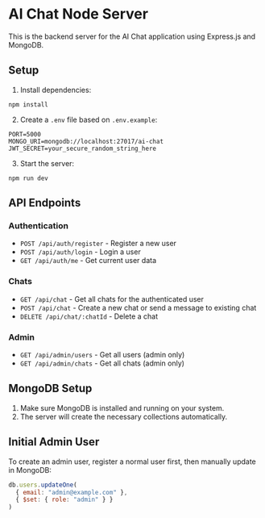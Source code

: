 
# AI Chat Node Server

This is the backend server for the AI Chat application using Express.js and MongoDB.

## Setup

1. Install dependencies:
```
npm install
```

2. Create a `.env` file based on `.env.example`:
```
PORT=5000
MONGO_URI=mongodb://localhost:27017/ai-chat
JWT_SECRET=your_secure_random_string_here
```

3. Start the server:
```
npm run dev
```

## API Endpoints

### Authentication
- `POST /api/auth/register` - Register a new user
- `POST /api/auth/login` - Login a user
- `GET /api/auth/me` - Get current user data

### Chats
- `GET /api/chat` - Get all chats for the authenticated user
- `POST /api/chat` - Create a new chat or send a message to existing chat
- `DELETE /api/chat/:chatId` - Delete a chat

### Admin
- `GET /api/admin/users` - Get all users (admin only)
- `GET /api/admin/chats` - Get all chats (admin only)

## MongoDB Setup

1. Make sure MongoDB is installed and running on your system.
2. The server will create the necessary collections automatically.

## Initial Admin User

To create an admin user, register a normal user first, then manually update in MongoDB:

```javascript
db.users.updateOne(
  { email: "admin@example.com" },
  { $set: { role: "admin" } }
)
```
